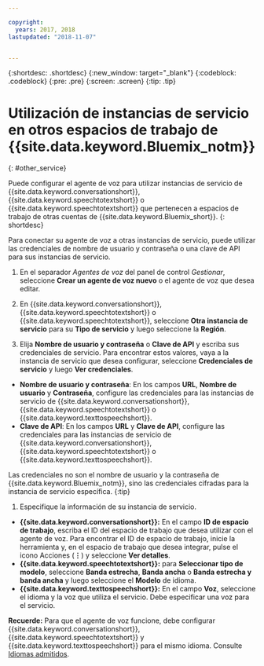 ```yaml
---

copyright:
  years: 2017, 2018
lastupdated: "2018-11-07"


---
```


{:shortdesc: .shortdesc}
{:new_window: target="_blank"}
{:codeblock: .codeblock}
{:pre: .pre}
{:screen: .screen}
{:tip: .tip}


# Utilización de instancias de servicio en otros espacios de trabajo de {{site.data.keyword.Bluemix_notm}}
{: #other_service}

Puede configurar el agente de voz para utilizar instancias de servicio de {{site.data.keyword.conversationshort}}, {{site.data.keyword.speechtotextshort}} o {{site.data.keyword.speechtotextshort}} que pertenecen a espacios de trabajo de otras cuentas de {{site.data.keyword.Bluemix_short}}.
{: shortdesc}

Para conectar su agente de voz a otras instancias de servicio, puede utilizar las credenciales de nombre de usuario y contraseña o una clave de API para sus instancias de servicio.

1. En el separador _Agentes de voz_ del panel de control _Gestionar_, seleccione **Crear un agente de voz nuevo** o el agente de voz que desea editar.

1. En  {{site.data.keyword.conversationshort}}, {{site.data.keyword.speechtotextshort}} o {{site.data.keyword.speechtotextshort}}, seleccione **Otra instancia de servicio** para su **Tipo de servicio** y luego seleccione la **Región**.

1. Elija **Nombre de usuario y contraseña** o **Clave de API** y escriba sus credenciales de servicio.
  Para encontrar estos valores, vaya a la instancia de servicio que desea configurar, seleccione **Credenciales de servicio** y luego **Ver credenciales**.

  * **Nombre de usuario y contraseña**: En los campos **URL**, **Nombre de usuario** y **Contraseña**, configure las credenciales para las instancias de servicio de {{site.data.keyword.conversationshort}}, {{site.data.keyword.speechtotextshort}} o {{site.data.keyword.texttospeechshort}}.
  * **Clave de API**: En los campos **URL** y **Clave de API**, configure las credenciales para las instancias de servicio de {{site.data.keyword.conversationshort}}, {{site.data.keyword.speechtotextshort}} o {{site.data.keyword.texttospeechshort}}.

  Las credenciales no son el nombre de usuario y la contraseña de {{site.data.keyword.Bluemix_notm}}, sino las credenciales cifradas para la instancia de servicio específica.
  {:tip}

1. Especifique la información de su instancia de servicio.

  * **{{site.data.keyword.conversationshort}}:** En el campo **ID de espacio de trabajo**, escriba el ID del espacio de trabajo que desea utilizar con el agente de voz. Para encontrar el ID de espacio de trabajo, inicie la herramienta y, en el espacio de trabajo que desea integrar, pulse el icono Acciones (**&vellip;**) y seleccione **Ver detalles**.
  * **{{site.data.keyword.speechtotextshort}}:** para **Seleccionar tipo de modelo**, seleccione **Banda estrecha**, **Banda ancha** o **Banda estrecha y banda ancha** y luego seleccione el **Modelo** de idioma.
  * **{{site.data.keyword.texttospeechshort}}:** En el campo **Voz**, seleccione el idioma y la voz que utiliza el servicio. Debe especificar una voz para el servicio.

**Recuerde:** Para que el agente de voz funcione, debe configurar {{site.data.keyword.conversationshort}}, {{site.data.keyword.speechtotextshort}} y {{site.data.keyword.texttospeechshort}} para el mismo idioma. Consulte [Idiomas admitidos](about.html#supported-languages).
